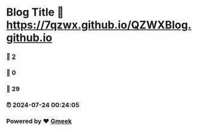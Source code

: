 # Blog Title :link: https://7qzwx.github.io/QZWXBlog.github.io 
### :page_facing_up: [2](https://7qzwx.github.io/QZWXBlog.github.io/tag.html) 
### :speech_balloon: 0 
### :hibiscus: 29 
### :alarm_clock: 2024-07-24 00:24:05 
### Powered by :heart: [Gmeek](https://github.com/Meekdai/Gmeek)
